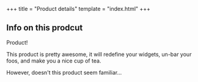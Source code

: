 +++
title = "Product details"
template = "index.html"
+++

## Info on this prodcut

<div class="products">
<div>Product!</div>
</div>

This product is pretty awesome, it will redefine your widgets, un-bar your foos, and make you a nice cup of tea.

However, doesn't this product seem familiar...